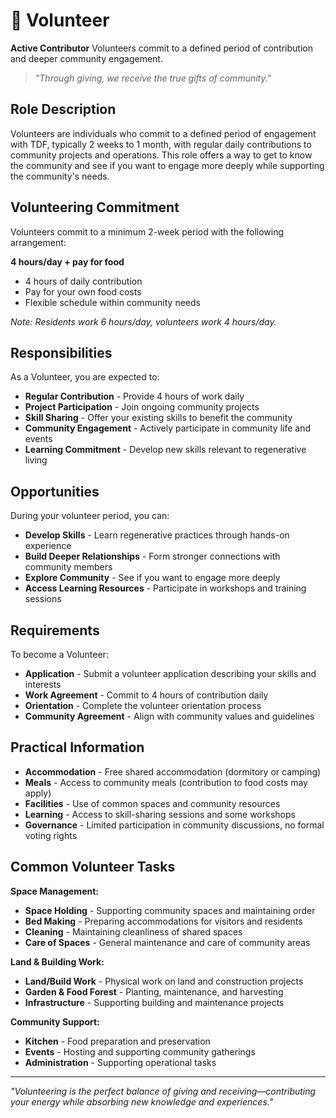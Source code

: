 # 🤝 Volunteer

**Active Contributor** Volunteers commit to a defined period of contribution and deeper community engagement.

> *"Through giving, we receive the true gifts of community."*

## Role Description

Volunteers are individuals who commit to a defined period of engagement with TDF, typically 2 weeks to 1 month, with regular daily contributions to community projects and operations. This role offers a way to get to know the community and see if you want to engage more deeply while supporting the community's needs.

## Volunteering Commitment

Volunteers commit to a minimum 2-week period with the following arrangement:

**4 hours/day + pay for food**
- 4 hours of daily contribution
- Pay for your own food costs
- Flexible schedule within community needs

*Note: Residents work 6 hours/day, volunteers work 4 hours/day.*

## Responsibilities

As a Volunteer, you are expected to:

- **Regular Contribution** - Provide 4 hours of work daily
- **Project Participation** - Join ongoing community projects
- **Skill Sharing** - Offer your existing skills to benefit the community
- **Community Engagement** - Actively participate in community life and events
- **Learning Commitment** - Develop new skills relevant to regenerative living

## Opportunities

During your volunteer period, you can:

- **Develop Skills** - Learn regenerative practices through hands-on experience
- **Build Deeper Relationships** - Form stronger connections with community members
- **Explore Community** - See if you want to engage more deeply
- **Access Learning Resources** - Participate in workshops and training sessions


## Requirements

To become a Volunteer:

- **Application** - Submit a volunteer application describing your skills and interests
- **Work Agreement** - Commit to 4 hours of contribution daily
- **Orientation** - Complete the volunteer orientation process
- **Community Agreement** - Align with community values and guidelines

## Practical Information

- **Accommodation** - Free shared accommodation (dormitory or camping)
- **Meals** - Access to community meals (contribution to food costs may apply)
- **Facilities** - Use of common spaces and community resources
- **Learning** - Access to skill-sharing sessions and some workshops
- **Governance** - Limited participation in community discussions, no formal voting rights

## Common Volunteer Tasks

**Space Management:**
- **Space Holding** - Supporting community spaces and maintaining order
- **Bed Making** - Preparing accommodations for visitors and residents
- **Cleaning** - Maintaining cleanliness of shared spaces
- **Care of Spaces** - General maintenance and care of community areas

**Land & Building Work:**
- **Land/Build Work** - Physical work on land and construction projects
- **Garden & Food Forest** - Planting, maintenance, and harvesting
- **Infrastructure** - Supporting building and maintenance projects

**Community Support:**
- **Kitchen** - Food preparation and preservation
- **Events** - Hosting and supporting community gatherings
- **Administration** - Supporting operational tasks

---

*"Volunteering is the perfect balance of giving and receiving—contributing your energy while absorbing new knowledge and experiences."*
